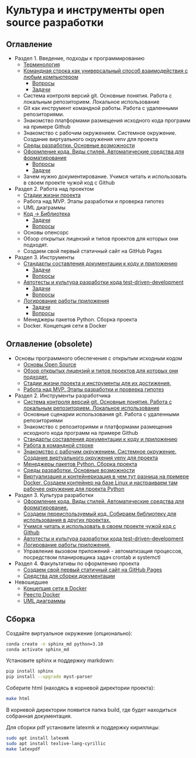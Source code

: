 # Культура и инструменты open source разработки

## Оглавление

* Раздел 1. Введение, подходы к программированию
  - [Терминология](/educational_materials/terms/content.md)
  - [Командная строка как универсальный способ взаимодействия с любым компьютером](/educational_materials/bash/content.md)
    - [Вопросы](/educational_materials/bash/quiz.md)
    - [Задачи](/educational_materials/bash/exercises.md)
  - Система контроля версий git. Основные понятия. Работа с локальным репозиторием. Локальное использование
  - Git как инструмент командной работы. Работа с удаленными репозиториями.
  - Знакомство платформами размещения исходного кода программ на примере Github
  - Знакомство с рабочим окружением. Системное окружение. Создание виртуального окружения venv для проекта
  - [Среды разработки. Основные возможности](/educational_materials/ide/content.md)
  - [Оформление кода. Виды стилей. Автоматические средства для форматирование](/educational_materials/styles/content.md)
    - [Вопросы](/educational_materials/styles/quiz.md)
    - [Задачи](/educational_materials/styles/exercises.md)
  - Зачем нужно документирование. Учимся читать и использовать в своем проекте чужой код с Github
* Раздел 2. Работа над проектом
  - [Стадии жизни проекта](/educational_materials/stages/content.md)
  - Работа над MVP. Этапы разработки и проверка гипотез
  - UML диаграммы
  - [Код -> Библиотека](/educational_materials/code_to_lib/content.md)
    - [Задачи](/educational_materials/code_to_lib/exercises.md)
    - [Вопросы](/educational_materials/code_to_lib/quiz.md)
  - Основы опенсорс
  - Обзор открытых лицензий и типов проектов для которых они подходят.
  - Создаем свой первый статичный сайт на GitHub Pages
* Раздел 3. Инструменты
  - [Стандарты составления документации к коду и приложению](/educational_materials/docs/content.md)
    - [Задачи](/educational_materials/docs/exercises.md)
    - [Вопросы](/educational_materials/docs/quiz.md)
  - [Автотесты и культура разработки кода test-driven-development](/educational_materials/testing/content.md)
    - [Задачи](/educational_materials/testing/exercises.md)
    - [Вопросы](/educational_materials/testing/quiz.md)
  - [Логирование работы приложения](/educational_materials/logging/content.md)
    - [Задачи](/educational_materials/logging/exercises.md)
    - [Вопросы](/educational_materials/logging/quiz.md)
  - Менеджеры пакетов Python. Сборка проекта
  - Docker. Концепция сети в Docker


## Оглавление (obsolete)

* Основы программного обеспечения с открытым исходным кодом
  - [Основы Open Source](01_open_source/main.md)
  - [Обзор открытых лицензий и типов проектов для которых они подходят.](02_open_license/main.md)
  - [Стадии жизни проекта и инструменты для их достижения.](01_stages/main.md)
  - [Работа над MVP. Этапы разработки и проверка гипотез](04_mvp/main.md)
* Раздел 2. Инструменты разработчика
  - [Система контроля версий git. Основные понятия. Работа с локальным репозиторием. Локальное использование](05_git_base/main.md)
  - Основные сценарии использования git. Работа с удаленными репозиториями
  - Знакомство с репозиториями и платформами размещения исходного кода программ на примере Github
  - [Стандарты составления документации к коду и приложению](12_docs/main.md)
  - [Работа в командной строке](16_bash/main.md)
  - [Знакомство с рабочим окружением. Системное окружение. Создание виртуального окружения venv для проекта](17_path_venv)
  - [Менеджеры пакетов Python. Сборка проекта](10_packages/main.md)
  - [Среды разработки. Основные возможности](22_ide/main.md)
  - [Виртуализация и контейнеризация в чем тут разница на примере Docker. Создаем контейнер на базе Linux и настраиваем там рабочее окружение для проекта Python](25_docker_base/main.md)
* Раздел 3. Культура разработки
  - [Оформление кода. Виды стилей. Автоматические средства для форматирование.](14_styles)
  - [Создаем переиспользуемый код. Собираем библиотеку для использования в других проектах.](09_code_to_lib/main.md)
  - [Учимся читать и использовать в своем проекте чужой код с Github](06_github/main.md)
  - [Автотесты и культура разработки кода test-driven-development](23_testing/main.md)
  - [Логирование работы приложения.](24_logging)
  - Управление вызовом приложений - автоматизация процессов, посредством планировщика задач crontab и systemctl
* Раздел 4. Факультативы по оформлению проекта
  - [Создаем свой первый статичный сайт на GitHub Pages](36_git_hub_pages)
  - [Средства для сборки документации](12_docs/main.md#sphinx)
* Невошедшее
  - [Концепция сети в Docker](32_docker_network/main.md)
  - [Реестр Doсker](33_dockerhub/main.md)
  - [UML диаграммы](13_uml/main.md)


## Сборка 

Создайте виртуальное окружение (опционально):

```bash
conda create -n sphinx_md python=3.10
conda activate sphinx_md
```

Установите sphinx и поддержку markdown:

```bash 
pip install sphinx
pip install --upgrade myst-parser

```

Соберите html (находясь в корневой директории проекта):

```bash
make html
```

В корневой директории появится папка build, где будет находиться собранная документация.

Для сборки pdf установите latexmk и поддержку кириллицы:

```bash
sudo apt install latexmk
sudo apt install texlive-lang-cyrillic
make latexpdf
```


